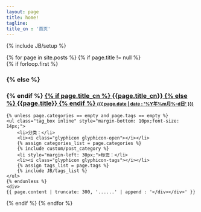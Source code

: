 ```yaml
---
layout: page
title: home!
tagline:
title_cn : '首页'
---
```

{% include JB/setup %}

<div>
{% for page in site.posts %}
  {% if page.title != null %}
    <div>
    {% if forloop.first %}
    <h3 class="index-title" style = "border-top: none;padding-top: 0;">
    {% else %}
    <h3 class="index-title">
    {% endif %}
        <a href="{{ BASE_PATH }}{{page.url}}">
            {% if page.title_cn %} {{page.title_cn}} {% else %} {{page.title}} {% endif %}
            <span style="font-size:12px;" class="index-tagline">
                ({{ page.date | date : '%Y年%m月%-d日' }})
            </span>
        </a>
    </h3>
    
    {% unless page.categories == empty and page.tags == empty %}
    <ul class="tag_box inline" style="margin-bottom: 10px;font-size: 14px;">
        <li>分类：</li>
        <li><i class="glyphicon glyphicon-open"></i></li>
        {% assign categories_list = page.categories %}
        {% include custom/post_category %}
        <li style="margin-left: 30px;">标签：</li>
        <li><i class="glyphicon glyphicon-tags"></i></li>
        {% assign tags_list = page.tags %}
        {% include JB/tags_list %}
    </ul>
    {% endunless %}
    <div>
    {{ page.content | truncate: 300, '......' | append : '</div></div>' }}    
  {% endif %}
{% endfor %}
</div>


